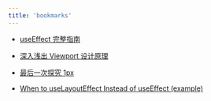 ```yaml
---
title: 'bookmarks'
---
```


<script>
  const header = document.querySelector('header')
  header.parentNode.removeChild(header)

  document.querySelector('h1').parentNode.classList.add('mt-12')

  setTimeout(() => {
    const nav = document.querySelector('footer nav');
    nav.parentNode.removeChild(nav);
  }, 0);
</script>

- [useEffect 完整指南](https://overreacted.io/zh-hans/a-complete-guide-to-useeffect/)

- [深入浅出 Viewport 设计原理](https://www.cnblogs.com/onepixel/p/12144364.html)

- [最后一次探究 1px](https://jelly.jd.com/article/5f5a4b31da524a0147e97da0#)

- [When to useLayoutEffect Instead of useEffect (example)](https://daveceddia.com/useeffect-vs-uselayouteffect/)